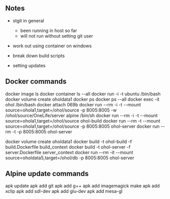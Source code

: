 ## Notes

- stgit in general
  - been running in host so far
  - will not run without setting git user
- work out using container on windows

- break down build scripts
- setting updates


## Docker commands

docker image ls
docker container ls --all
docker run -i -t ubuntu /bin/bash 
docker volume create oholdata1
docker ps
docker ps --all
docker exec -it ohol /bin/bash
docker attach 069b
docker run --rm -i -t --mount source=ohola1,target=/ohol/source -p 8005:8005 -w /ohol/source/OneLife/server alpine /bin/sh
docker run --rm -i -t --mount source=ohola1,target=/ohol/source ohol-build
docker run --rm -t --mount source=ohola1,target=/ohol/source -p 8005:8005 ohol-server
docker run --rm -t -p 8005:8005 ohol-server

docker volume create oholdata1
docker build -t ohol-build -f build.Dockerfile build_context
docker build -t ohol-server -f server.Dockerfile server_context
docker run --rm -it --mount source=oholdata5,target=/ohol/db -p 8005:8005 ohol-server

## Alpine update commands

apk update
apk add git
apk add g++
apk add imagemagick make
apk add xclip
apk add sdl-dev
apk add glu-dev
apk add mesa-gl
